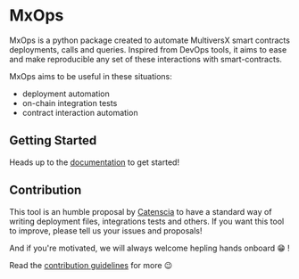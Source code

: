 # MxOps

MxOps is a python package created to automate MultiversX smart contracts deployments, calls and queries.
Inspired from DevOps tools, it aims to ease and make reproducible any set of these interactions with smart-contracts.

MxOps aims to be useful in these situations:

- deployment automation
- on-chain integration tests
- contract interaction automation

## Getting Started

Heads up to the [documentation](https://mxops.readthedocs.io) to get started!

## Contribution

This tool is an humble proposal by [Catenscia](https://catenscia.com/) to have a standard way of writing deployment files, integrations tests and others.
If you want this tool to improve, please tell us your issues and proposals!

And if you're motivated, we will always welcome hepling hands onboard :grin: !

Read the [contribution guidelines](./CONTRIBUTING.md) for more :wink:
